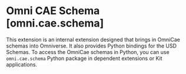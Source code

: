 # Omni CAE Schema [omni.cae.schema]

This extension is an internal extension designed that brings in OmniCae schemas into Omniverse. It also provides
Python bindings for the USD Schemas. To access the OmniCae schemas in Python, you can use `omni.cae.schema`
Python package in dependent extensions or Kit applications.